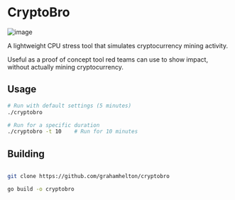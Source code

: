 # CryptoBro

![image](https://github.com/user-attachments/assets/809796e9-af82-4065-8575-50e4c5213483)


A lightweight CPU stress tool that simulates cryptocurrency mining activity. 

Useful as a proof of concept tool red teams can use to show impact, without actually mining cryptocurrency.

## Usage

```bash
# Run with default settings (5 minutes)
./cryptobro

# Run for a specific duration
./cryptobro -t 10    # Run for 10 minutes

```

## Building

```bash

git clone https://github.com/grahamhelton/cryptobro

go build -o cryptobro
```
